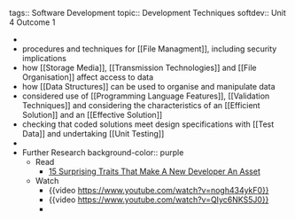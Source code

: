 tags:: Software Development
topic:: Development Techniques
softdev:: Unit 4 Outcome 1

-
- procedures and techniques for [[File Managment]], including security implications
- how [[Storage Media]], [[Transmission Technologies]] and [[File Organisation]] affect access to data
- how [[Data Structures]] can be used to organise and manipulate data
- considered use of [[Programming Language Features]], [[Validation Techniques]] and considering the characteristics of an [[Efficient Solution]] and an [[Effective Solution]]
- checking that coded solutions meet design specifications with [[Test Data]] and undertaking [[Unit Testing]]
-
- Further Research
  background-color:: purple
	- Read
		- [15 Surprising Traits That Make A New Developer An Asset](https://www.forbes.com/sites/forbestechcouncil/2023/01/30/15-surprising-traits-that-make-a-new-developer-an-asset/?sh=6b649c3543c9)
	- Watch
		- {{video https://www.youtube.com/watch?v=nogh434ykF0}}
		- {{video https://www.youtube.com/watch?v=QIyc6NKS5J0}}
		-